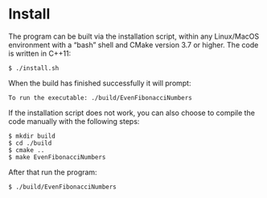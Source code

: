 # Install

The program can be built via the installation script, within any Linux/MacOS environment with a “bash” shell and CMake version 3.7 or higher. The code is written in C++11:

```
$ ./install.sh
```

When the build has finished successfully it will prompt:

```
To run the executable: ./build/EvenFibonacciNumbers
```

If the installation script does not work, you can also choose to compile the code manually with the following steps:

```
$ mkdir build
$ cd ./build
$ cmake ..
$ make EvenFibonacciNumbers
```

After that run the program:

```
$ ./build/EvenFibonacciNumbers
```


